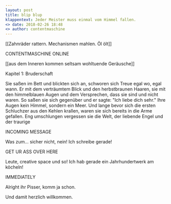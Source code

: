 ```yaml
---
layout: post
title: blip blup
klappentext: Jeder Meister muss einmal vom Himmel fallen.
<> date: 2018-02-26 18:48
<> author: contentmaschine
---
```


[[Zahnräder rattern. Mechanismen mahlen. Öl ölt]]

CONTENTMASCHINE ONLINE

[[aus dem Inneren kommen seltsam wohltuende Geräusche]]

Kapitel 1: Bruderschaft

Sie saßen im Bett und blickten sich an, schworen sich Treue egal wo, egal wann. Er mit dem verträumtem Blick und den herbstbraunen Haaren, sie mit den himmelblauen Augen und dem Versprechen, dass sie sind und nicht waren. So saßen sie sich gegenüber und er sagte: "Ich liebe dich sehr." Ihre Augen kein Himmel, sondern ein Meer. Und lange bevor sich die ersten Schluchzer aus den Kehlen krallen, waren sie sich bereits in die Arme gefallen. Eng umschlungen vergessen sie die Welt, der liebende Engel und der traurige 


INCOMING MESSAGE

Was zum... sicher nicht, nein! Ich schreibe gerade!

GET UR ASS OVER HERE

Leute, creative space und so! Ich hab gerade ein Jahrhundertwerk am köcheln!

IMMEDIATELY

Alright ihr Pisser, komm ja schon.

Und damit herzlich willkommen.




<!-- ![_config.yml]({{ site.baseurl }}/images/stronkes-brain.png) -->
